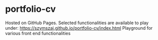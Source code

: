 # portfolio-cv

Hosted on GitHub Pages. Selected functionalities are available to play under:
https://szymszaj.github.io/portfolio-cv/index.html
Playground for various front end functionalities 